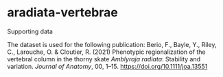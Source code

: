 # aradiata-vertebrae
Supporting data

The dataset is used for the following publication:
Berio, F., Bayle, Y., Riley, C., Larouche, O. & Cloutier, R. (2021) Phenotypic regionalization of the vertebral column in the thorny skate *Amblyraja radiata*: Stability and variation. *Journal of Anatomy*, 00, 1–15.
https://doi.org/10.1111/joa.13551
